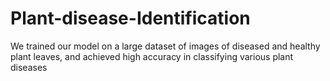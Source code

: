 # Plant-disease-Identification
We trained our model on a large dataset of images of diseased and healthy plant leaves, and achieved high accuracy in classifying various plant diseases
